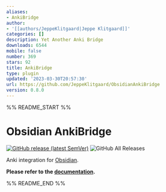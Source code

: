 ```yaml
---
aliases:
- AnkiBridge
author:
- '[[authors/JeppeKlitgaard|Jeppe Klitgaard]]'
categories: []
description: Yet Another Anki Bridge
downloads: 6544
mobile: false
number: 369
stars: 92
title: AnkiBridge
type: plugin
updated: '2023-03-30T20:57:30'
url: https://github.com/JeppeKlitgaard/ObsidianAnkiBridge
version: 0.8.0
---
```


%% README_START %%

# Obsidian AnkiBridge

[![GitHub release (latest SemVer)](https://img.shields.io/github/v/release/JeppeKlitgaard/ObsidianAnkiBridge?style=for-the-badge&sort=semver)](https://github.com/JeppeKlitgaard/ObsidianAnkiBridge/releases/latest)
![GitHub All Releases](https://img.shields.io/github/downloads/JeppeKlitgaard/ObsidianAnkiBridge/total?style=for-the-badge)

Anki integration for [Obsidian](https://obsidian.md/).

**Please refer to the [documentation](https://jeppeklitgaard.github.io/ObsidianAnkiBridge/).**


%% README_END %%